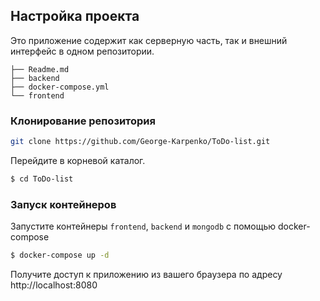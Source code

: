 ## Настройка проекта

Это приложение содержит как серверную часть, так и внешний интерфейс в одном репозитории.

```
├── Readme.md
├── backend
├── docker-compose.yml
└── frontend
```

### Клонирование репозитория

```bash
git clone https://github.com/George-Karpenko/ToDo-list.git

```

Перейдите в корневой каталог.

```bash
$ cd ToDo-list
```

### Запуск контейнеров

Запустите контейнеры `frontend`, `backend` и `mongodb` с помощью docker-compose

```bash
$ docker-compose up -d
```

Получите доступ к приложению из вашего браузера по адресу http://localhost:8080
